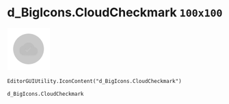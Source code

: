# d_BigIcons.CloudCheckmark `100x100`
<img src="/img/d_BigIcons.CloudCheckmark.png" width=100 height=100>

``` CSharp
EditorGUIUtility.IconContent("d_BigIcons.CloudCheckmark")
```
```
d_BigIcons.CloudCheckmark
```
